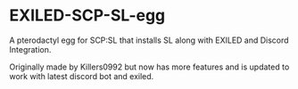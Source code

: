 # EXILED-SCP-SL-egg

A pterodactyl egg for SCP:SL that installs SL along with EXILED and Discord Integration.

Originally made by Killers0992 but now has more features and is updated to work with latest discord bot and exiled.
